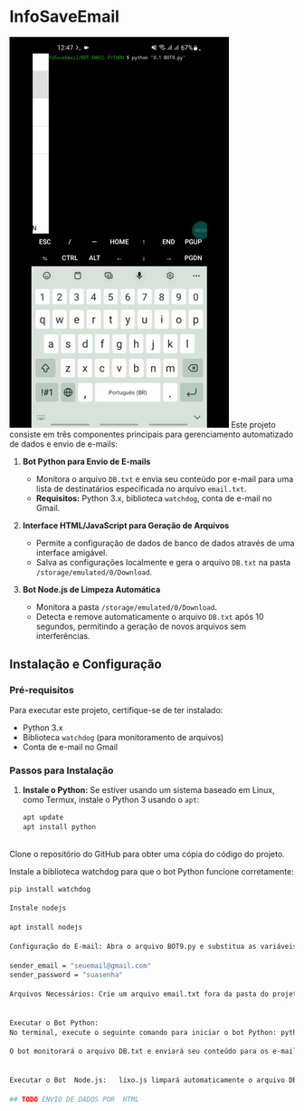 # InfoSaveEmail
![InfoSaveEmail](InfoSaveEmail.gif)
Este projeto consiste em três componentes principais para gerenciamento automatizado de dados e envio de e-mails:

1. **Bot Python para Envio de E-mails**
   - Monitora o arquivo `DB.txt` e envia seu conteúdo por e-mail para uma lista de destinatários especificada no arquivo `email.txt`.
   - **Requisitos:** Python 3.x, biblioteca `watchdog`, conta de e-mail no Gmail.

2. **Interface HTML/JavaScript para Geração de Arquivos**
   - Permite a configuração de dados de banco de dados através de uma interface amigável.
   - Salva as configurações localmente e gera o arquivo `DB.txt` na pasta `/storage/emulated/0/Download`.

3. **Bot Node.js de Limpeza Automática**
   - Monitora a pasta `/storage/emulated/0/Download`.
   - Detecta e remove automaticamente o arquivo `DB.txt` após 10 segundos, permitindo a geração de novos arquivos sem interferências.

## Instalação e Configuração

### Pré-requisitos

Para executar este projeto, certifique-se de ter instalado:

- Python 3.x
- Biblioteca `watchdog` (para monitoramento de arquivos)
- Conta de e-mail no Gmail

### Passos para Instalação

1. **Instale o Python:**
   Se estiver usando um sistema baseado em Linux, como Termux, instale o Python 3 usando o `apt`:
   ```bash
   apt update
   apt install python
  
  Clone o repositório do GitHub para obter uma cópia do código do projeto.
  
Instale a biblioteca watchdog para que o bot Python funcione corretamente:
   ```bash
 pip install watchdog

Instale nodejs

apt install nodejs

Configuração do E-mail: Abra o arquivo BOT9.py e substitua as variáveis sender_email e sender_password com suas próprias credenciais do Gmail:

sender_email = "seuemail@gmail.com"
sender_password = "suasenha"

Arquivos Necessários: Crie um arquivo email.txt fora da pasta do projeto, em /storage/emulated/0/Download, adicionando os e-mails dos destinatários, um por linha.


Executar o Bot Python: 
No terminal, execute o seguinte comando para iniciar o bot Python: python BOT9.py

 O bot monitorará o arquivo DB.txt e enviará seu conteúdo para os e-mails listados em email.txt sempre que houver uma alteração.
 

Executar o Bot  Node.js:   lixo.js limpará automaticamente o arquivo DB.txt na pasta /storage/emulated/0/Download após 10 segundos de sua criação.

## TODO ENVIO DE DADOS POR  HTML
